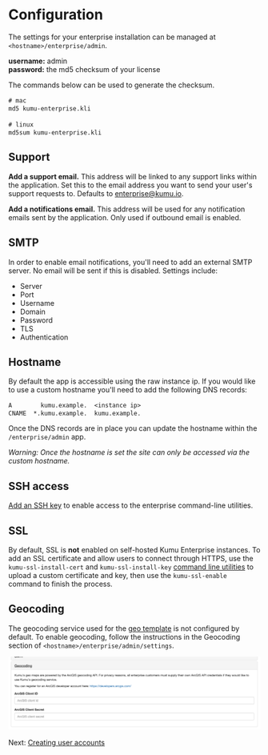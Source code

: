 # Configuration

The settings for your enterprise installation can be managed at
`<hostname>/enterprise/admin`.

<p>
  <strong>username:</strong> admin<br>
  <strong>password:</strong> the md5 checksum of your license
</p>

The commands below can be used to generate the checksum.

```
# mac
md5 kumu-enterprise.kli

# linux
md5sum kumu-enterprise.kli
```

## Support

**Add a support email.** This address will be linked to any support links within the application. Set this to the email address you want to send your user's support requests to. Defaults to enterprise@kumu.io.

**Add a notifications email.** This address will be used for any notification emails sent by the application. Only used if outbound email is enabled.


## SMTP

In order to enable email notifications, you'll need to add an external SMTP server. No email will be sent if this is disabled. Settings include:

* Server
* Port
* Username
* Domain
* Password
* TLS
* Authentication


## Hostname

By default the app is accessible using the raw instance ip. If you would like to use a custom hostname you'll need to add the following DNS records:

```
A        kumu.example.  <instance ip>
CNAME  *.kumu.example.  kumu.example.
```

Once the DNS records are in place you can update the hostname within the `/enterprise/admin` app.

_Warning: Once the hostname is set the site can only be accessed via the custom hostname._

## SSH access

[Add an SSH key][ssh] to enable access to the enterprise command-line utilities.

## SSL

By default, SSL is **not** enabled on self-hosted Kumu Enterprise instances. To add an SSL certificate and allow users to connect through HTTPS, use the `kumu-ssl-install-cert` and `kumu-ssl-install-key` [command line utilities](/enterprise/command-line-utilities.md) to upload a custom certificate and key, then use the `kumu-ssl-enable` command to finish the process.


## Geocoding

The geocoding service used for the [geo template](/guides/templates/geo.md) is not configured by default. To enable geocoding, follow the instructions in the Geocoding section of `<hostname>/enterprise/admin/settings`.

![enterprise configure geocoding](/images/enterprise-configuration-geocoding.png)



<footer class="page-footer">
  <div class="next">Next: <a href="creating-user-accounts.md">Creating user accounts</a></div>
</footer>


[ssh]: ssh-access.md
